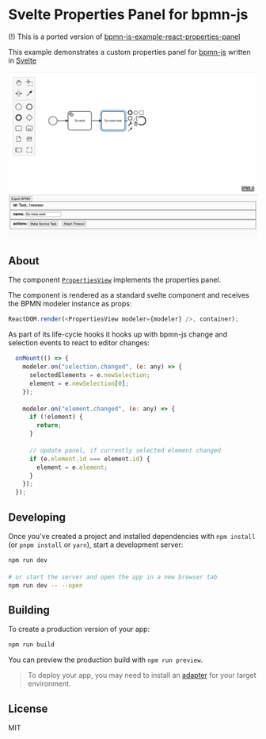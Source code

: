 # Svelte Properties Panel for bpmn-js

(!) This is a ported version of [bpmn-js-example-react-properties-panel](https://github.com/bpmn-io/bpmn-js-example-react-properties-panel)

This example demonstrates a custom properties panel for [bpmn-js](https://github.com/bpmn-io/bpmn-js) written in [Svelte](https://kit.svelte.dev/)

![Demo Screenshot](./resources/screenshot.png)

## About

The component [`PropertiesView`](https://github.com/bpmn-io/bpmn-js-example-react-properties-panel/blob/master/app/properties-panel/PropertiesView.js) implements the properties panel.

The component is rendered as a standard svelte component and receives the BPMN modeler instance as props:

```js
ReactDOM.render(<PropertiesView modeler={modeler} />, container);
```

As part of its life-cycle hooks it hooks up with bpmn-js change and selection events to react to editor changes:

```js
  onMount(() => {
    modeler.on("selection.changed", (e: any) => {
      selectedElements = e.newSelection;
      element = e.newSelection[0];
    });

    modeler.on("element.changed", (e: any) => {
      if (!element) {
        return;
      }

      // update panel, if currently selected element changed
      if (e.element.id === element.id) {
        element = e.element;
      }
    });
  });
```

## Developing

Once you've created a project and installed dependencies with `npm install` (or `pnpm install` or `yarn`), start a development server:

```bash
npm run dev

# or start the server and open the app in a new browser tab
npm run dev -- --open
```

## Building

To create a production version of your app:

```bash
npm run build
```

You can preview the production build with `npm run preview`.

> To deploy your app, you may need to install an [adapter](https://kit.svelte.dev/docs/adapters) for your target environment.

## License

MIT
